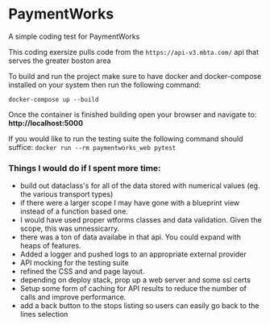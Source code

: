 # PaymentWorks
A simple coding test for PaymentWorks

This coding exersize pulls code from the `https://api-v3.mbta.com/` api that serves the greater boston area

To build and run the project make sure to have docker and docker-compose installed on your system then run the following command:

`docker-compose up --build`

Once the container is finished building open your browser and navigate to:
**http://localhost:5000**

If you would like to run the testing suite the following command should suffice:
`docker run --rm paymentworks_web pytest`

### Things I would do if I spent more time:
* build out dataclass's for all of the data stored with numerical values (eg. the various transport types)
* if there were a larger scope I may have gone with a blueprint view instead of a function based one.
* I would have used proper wtforms classes and data validation. Given the scope, this was unnessicarry.
* there was a ton of data availabe in that api. You could expand with heaps of features.
* Added a logger and pushed logs to an appropriate external provider
* API mocking for the testing suite
* refined the CSS and and page layout.
* depending on deploy stack, prop up a web server and some ssl certs
* Setup some form of caching for API results to reduce the number of calls and improve performance.
* add a back button to the stops listing so users can easily go back to the lines selection

